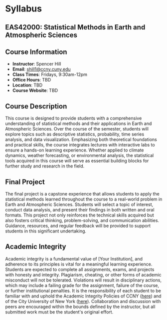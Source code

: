 # Syllabus

## EAS42000: Statistical Methods in Earth and Atmospheric Sciences

## Course Information

- **Instructor**: Spencer Hill
- **Email**: shill1@ccny.cuny.edu
- **Class Times**: Fridays, 9:30am-12pm
- **Office Hours**: TBD
- **Location**: TBD
- **Course Website**: TBD

## Course Description

This course is designed to provide students with a comprehensive understanding of statistical methods and their applications in Earth and Atmospheric Sciences. Over the course of the semester, students will explore topics such as descriptive statistics, probability, time series analysis, and data visualization. Emphasizing both theoretical foundations and practical skills, the course integrates lectures with interactive labs to ensure a hands-on learning experience. Whether applied to climate dynamics, weather forecasting, or environmental analysis, the statistical tools acquired in this course will serve as essential building blocks for further study and research in the field.

## Final Project

The final project is a capstone experience that allows students to apply the statistical methods learned throughout the course to a real-world problem in Earth and Atmospheric Sciences. Students will select a topic of interest, conduct data analysis, and present their findings in both written and oral formats. This project not only reinforces the technical skills acquired but also fosters critical thinking, problem-solving, and communication abilities. Guidance, resources, and regular feedback will be provided to support students in this significant undertaking.


## Academic Integrity

Academic integrity is a fundamental value of [Your Institution], and adherence to its principles is vital for a meaningful learning experience. Students are expected to complete all assignments, exams, and projects with honesty and integrity. Plagiarism, cheating, or other forms of academic misconduct will not be tolerated. Violations will result in disciplinary actions, which may include a failing grade for the assignment, failure of the course, or further institutional penalties. It is the responsibility of each student to be familiar with and uphold the Academic Integrity Policies of CCNY ([here](https://www.ccny.cuny.edu/academicaffairs/academic-integrityacademic-standards)) and of the City University of New York ([here](https://www.cuny.edu/about/administration/offices/legal-affairs/policies-resources/academic-integrity-policy/)). Collaboration and discussion with peers are encouraged within the bounds defined by the instructor, but all submitted work must be the student's original effort.